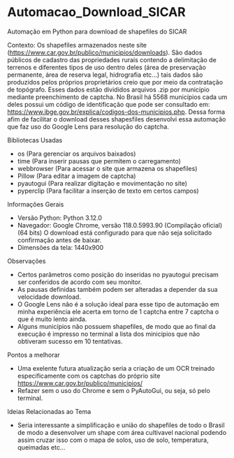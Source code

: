 # Automacao_Download_SICAR
Automação em Python para download de shapefiles do SICAR

Contexto: Os shapefiles armazenados neste site (https://www.car.gov.br/publico/municipios/downloads). 
São dados públicos de cadastro das propriedades rurais contendo a delimitação de terrenos e diferentes tipos de uso dentro deles (área de preservação permanente, área de reserva legal, hidrografia etc...) tais dados são produzidos pelos próprios proprietários creio que por meio da contratação de topógrafo. 
Esses dados estão divididos arquivos .zip por município mediante preenchimento de captcha.
No Brasil há 5568 municípios cada um deles possui um código de identificação que pode ser consultado em: https://www.ibge.gov.br/explica/codigos-dos-municipios.php. 
Dessa forma afim de facilitar o download desses shapesfiles desenvolvi essa automação que faz uso do Google Lens para resolução do captcha.


Bibliotecas Usadas
 - os (Para gerenciar os arquivos baixados)
 - time (Para inserir pausas que permitem o carregamento)
 - webbrowser (Para acessar o site que armazena os shapefiles)
 - Pillow (Para editar a imagem de captcha)
 - pyautogui (Para realizar digitação e movimentação no site)
 - pyperclip (Para facilitar a inserção de texto em certos campos)


Informações Gerais
 - Versão Python: Python 3.12.0
 - Navegador: Google Chrome, versão 118.0.5993.90 (Compilação oficial) (64 bits)
              O download está configurado para que não seja solicitado confirmação antes de baixar.
 - Dimensões da tela: 1440x900


 Observações 
 - Certos parâmetros como posição do inseridas no pyautogui precisam ser conferidos de acordo com seu monitor.
 - As pausas definidas também podem ser alteradas a depender da sua velocidade download.
 - O Google Lens não é a solução ideal para esse tipo de automação em minha experiência ele acerta em torno de 1 captcha entre 7 captcha o que é muito lento ainda.
 - Alguns municípios não possuem shapefiles, de modo que ao final da execução é impresso no terminal a lista dos minicipios que não obtiveram sucesso em 10 tentativas.


 Pontos a melhorar
 - Uma exelente futura atualização seria a criação de um OCR treinado especificamente com os captchas do próprio site https://www.car.gov.br/publico/municipios/
 - Refazer sem o uso do Chrome e sem o PyAutoGui, ou seja, só pelo terminal.


 Ideias Relacionadas ao Tema
 - Seria interessante a simplificação e união do shapefiles de todo o Brasil de modo a desenvolver um shape com área cultivavel nacional podendo assim cruzar isso com o mapa de solos, uso de solo, temperatura, queimadas etc...

